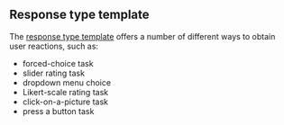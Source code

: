 ## Response type template

The [response type template](https://github.com/babe-project/ResponseTypeTemplate) offers a number of different ways to obtain user reactions, such
as:

- forced-choice task
- slider rating task
- dropdown menu choice
- Likert-scale rating task
- click-on-a-picture task 
- press a button task


